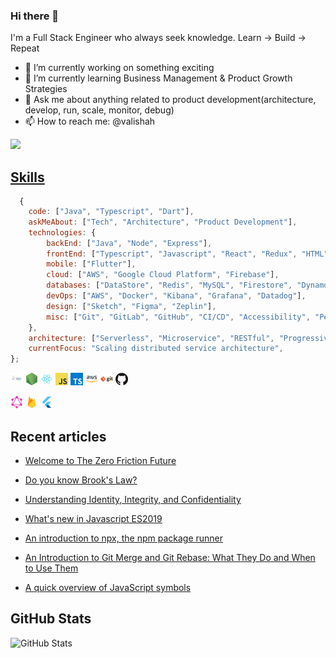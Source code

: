 ### Hi there 👋

I'm a Full Stack Engineer who always seek knowledge. Learn -> Build -> Repeat

- 🔭 I’m currently working on something exciting
- 🌱 I’m currently learning Business Management & Product Growth Strategies
- 💬 Ask me about anything related to product development(architecture, develop, run, scale, monitor, debug)
- 📫 How to reach me: @valishah


<a href="https://medium.com/@vali.shah"><img src="https://img.shields.io/badge/medium-%2312100E.svg?&style=for-the-badge&logo=medium&logoColor=white" height=25>

## Skills 
```js
  {
    code: ["Java", "Typescript", "Dart"],
    askMeAbout: ["Tech", "Architecture", "Product Development"],
    technologies: {
        backEnd: ["Java", "Node", "Express"],
        frontEnd: ["Typescript", "Javascript", "React", "Redux", "HTML", "CSS", "SASS"],
        mobile: ["Flutter"],
        cloud: ["AWS", "Google Cloud Platform", "Firebase"],
        databases: ["DataStore", "Redis", "MySQL", "Firestore", "DynamoDB"],
        devOps: ["AWS", "Docker", "Kibana", "Grafana", "Datadog"],
        design: ["Sketch", "Figma", "Zeplin"],
        misc: ["Git", "GitLab", "GitHub", "CI/CD", "Accessibility", "Performance"]
    },
    architecture: ["Serverless", "Microservice", "RESTful", "Progressive Web Applications(PWA)", "Single Page Applications(SPA)"],
    currentFocus: "Scaling distributed service architecture",
};
```
<!-- Icon representation of skills -->
<code><img height="20" src="https://raw.githubusercontent.com/github/explore/80688e429a7d4ef2fca1e82350fe8e3517d3494d/topics/java/java.png" alt="Java"></code>
<code><img height="20" src="https://raw.githubusercontent.com/github/explore/80688e429a7d4ef2fca1e82350fe8e3517d3494d/topics/nodejs/nodejs.png" alt="NodeJS"></code>
<code><img height="20" src="https://raw.githubusercontent.com/github/explore/80688e429a7d4ef2fca1e82350fe8e3517d3494d/topics/react/react.png"></code>
<code><img height="20" src="https://raw.githubusercontent.com/github/explore/80688e429a7d4ef2fca1e82350fe8e3517d3494d/topics/javascript/javascript.png"></code>
<code><img height="20" src="https://raw.githubusercontent.com/github/explore/80688e429a7d4ef2fca1e82350fe8e3517d3494d/topics/typescript/typescript.png"></code>
<code><img height="20" src="https://raw.githubusercontent.com/github/explore/80688e429a7d4ef2fca1e82350fe8e3517d3494d/topics/aws/aws.png"></code>
<code><img height="20" src="https://raw.githubusercontent.com/github/explore/80688e429a7d4ef2fca1e82350fe8e3517d3494d/topics/git/git.png"></code>
<code><img height="20" src="https://raw.githubusercontent.com/github/explore/78df643247d429f6cc873026c0622819ad797942/topics/github/github.png" alt="GitHub"></code>
  
<code><img height="20" src="https://raw.githubusercontent.com/github/explore/5c058a388828bb5fde0bcafd4bc867b5bb3f26f3/topics/graphql/graphql.png"></code>
<code><img height="20" src="https://raw.githubusercontent.com/github/explore/80688e429a7d4ef2fca1e82350fe8e3517d3494d/topics/firebase/firebase.png"></code>
<code><img height="20" src="https://raw.githubusercontent.com/github/explore/80688e429a7d4ef2fca1e82350fe8e3517d3494d/topics/flutter/flutter.png"></code>



## Recent articles
<!-- HACKERNOON_ARTICLES_START -->
- [Welcome to The Zero Friction Future](https://hackernoon.com/welcome-to-the-zero-friction-future-1jac24u9)
<!-- HACKERNOON_ARTICLES_END -->

<!-- MEDIUM_ARTICLES_START -->
- [Do you know Brook's Law?](https://codeburst.io/do-you-know-brooks-law-10c874b17e50)

- [Understanding Identity, Integrity, and Confidentiality](https://codeburst.io/understanding-identity-integrity-and-confidentiality-90d7b0081c2a)

- [What's new in Javascript ES2019](https://medium.com/free-code-camp/whats-new-in-javascript-es2019-8af4390d8494)

- [An introduction to npx, the npm package runner](https://medium.com/hackernoon/npx-npm-package-runner-7f6683e4304a)

- [An Introduction to Git Merge and Git Rebase: What They Do and When to Use Them](https://medium.com/free-code-camp/an-introduction-to-git-merge-and-rebase-what-they-are-and-how-to-use-them-131b863785f)

- [A quick overview of JavaScript symbols](https://medium.com/free-code-camp/how-did-i-miss-javascript-symbols-c1f1c0e1874a)
<!-- MEDIUM_ARTICLES_END -->

## GitHub Stats
<p><img src="https://github-readme-stats.vercel.app/api?username=valishah&amp;show_icons=true" alt="GitHub Stats"></p>

